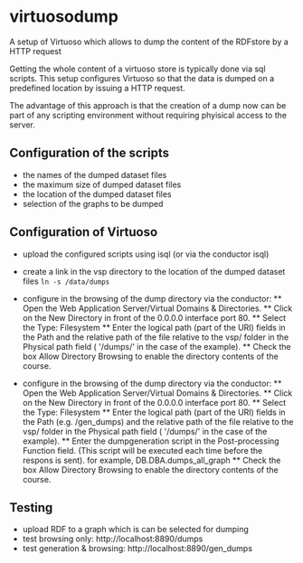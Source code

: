 # virtuosodump
A setup of Virtuoso which allows to dump the content of the RDFstore by a HTTP request

Getting the whole content of a virtuoso store is typically done via sql scripts. This
setup configures Virtuoso so that the data is dumped on a predefined location by issuing
a HTTP request.

The advantage of this approach is that the creation of a dump now can be part of any scripting
environment without requiring phyisical access to the server.

Configuration of the scripts
----------------------------

* the names of the dumped dataset files
* the maximum size of dumped dataset files
* the location of the dumped dataset files
* selection of the graphs to be dumped

Configuration of Virtuoso
-------------------------

* upload the configured scripts using isql (or via the conductor isql)
* create a link in the vsp directory to the location of the dumped dataset files
   `` ln -s /data/dumps ``
* configure in the browsing of the dump directory via the conductor:
    ** Open the Web Application Server/Virtual Domains & Directories.
    ** Click on the New Directory in front of the 0.0.0.0 interface port 80.
    ** Select the Type: Filesystem
    ** Enter the logical path (part of the URI) fields in the Path and the relative path of the file relative to the vsp/ folder in the Physical path field ( '/dumps/' in the case of the example).
    ** Check the box Allow Directory Browsing to enable the directory contents of the course.

* configure in the browsing of the dump directory via the conductor:
    ** Open the Web Application Server/Virtual Domains & Directories.
    ** Click on the New Directory in front of the 0.0.0.0 interface port 80.
    ** Select the Type: Filesystem
    ** Enter the logical path (part of the URI) fields in the Path (e.g. /gen_dumps) and the relative path of the file relative to the vsp/ folder in the Physical path field ( '/dumps/' in the case of the example).
    ** Enter the dumpgeneration script in the Post-processing Function field. (This script will be executed each time before the respons is sent). for example, DB.DBA.dumps_all_graph
    ** Check the box Allow Directory Browsing to enable the directory contents of the course.


Testing
-------
* upload RDF to a graph which is can be selected for dumping
* test browsing only: http://localhost:8890/dumps
* test generation & browsing: http://localhost:8890/gen_dumps




